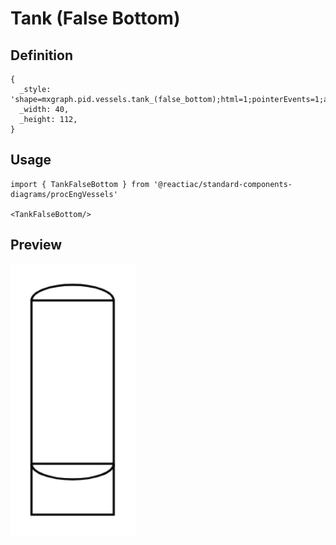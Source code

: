 # Tank (False Bottom)

## Definition

```
{
  _style: 'shape=mxgraph.pid.vessels.tank_(false_bottom);html=1;pointerEvents=1;align=center;verticalLabelPosition=bottom;verticalAlign=top;dashed=0;',
  _width: 40,
  _height: 112,
}
```

## Usage

```
import { TankFalseBottom } from '@reactiac/standard-components-diagrams/procEngVessels'

<TankFalseBottom/>
```

## Preview

<img src="./tank-false-bottom.png" width="200"/>

